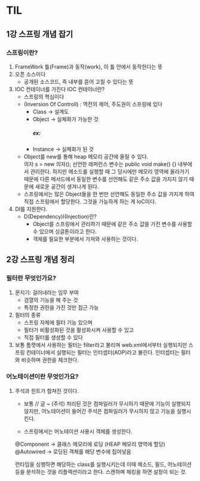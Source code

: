 # TIL
## 1강 스프링 개념 잡기
### 스프링이란?
1. FrameWork
    틀(Frame)과 동작(work), 이 틀 안에서 동작한다는 뜻
2. 오픈 소스이다
    - 공개된 소스코드, 즉 내부를 뜯어 고칠 수 있다는 뜻
3. IOC 컨테이너를 가진다
    IOC 컨테이너란?
    - 스프링의 핵심이다
    - (Inversion Of Controll) : 역전의 제어, 주도권이 스프링에 있다
        - Class → 설계도
        - Object → 실체화가 가능한 것
            #####       ex: 
        - Instance → 실체화가 된 것
    - Object를 new를 통해 heap 메모리 공간에 올릴 수 있다.
        <br> 의자 s = new 의자(); 선언한 레퍼런스 변수는 public void make() {} 내부에서 관리한다.
        하지만 메소드를 실행할 때 그 당시에만 메모리 영역에 올라가기 때문에 다른 메서드에서 동일한 변수를 선언해도 같은 주소 값을 가지지 않기 때문에 새로운 공간이 생겨나게 된다.
    - 스프링에서는 많은 Object들을 한 번만 선언해도 동일한 주소 값을 가지게 하여 직접 스프링에서 할당한다. 그것을 가능하게 하는 게 IoC이다.
4. DI를 지원한다.
    - D(Dependency)I(Injection)란?
        - Object를 스프링에서 관리하기 때문에 같은 주소 값을 가진 변수를 사용할 수 있으며 싱글톤이라고 한다.
        - 객체를 필요한 부분에서 가져와 사용하는 것이다.

## 2강 스프링 개념 정리
### 필터란 무엇인가요?
1. 문지기: 걸러내라는 임무 부여
    - 검열의 기능을 해 주는 것
    - 특정한 권한을 가진 것만 접근 가능
2. 필터의 종류
    - 스프링 자체에 필터 기능 있으며
    - 필터가 비활성화된 것을 활성화시켜 사용할 수 있고
    - 직접 필터를 생성할 수 있다
3. 보통 톰캣에서 사용하는 필터는 filter라고 불리며 web.xml에서부터 실행되지만 스프링 컨테이너에서 실행되는 필터는 인터셉터(AOP)라고 불린다. 인터셉터는 필터와 비슷하며 권한을 체크한다.
### 어노테이션이란 무엇인가요?
1. 주석과 힌트가 합쳐진 것이다.
    - 보통 // 글 ~ (주석) 처리된 것은 컴파일러가 무시하기 때문에 기능이 실행되지 않지만, 어노테이션이 들어간 주석은 컴파일러가 무시하지 않고 기능을 실행시킨다.

    - 스프링에서는 어노테이션 사용시 객체를 생성한다.

    @Component → 클래스 메모리에 로딩 (HEAP 메모리 영역에 할당)
    @Autowired → 로딩된 객체를 해당 변수에 집어넣음

    런타임을 싱행하면 해당하는 class를 실행시키는데 이때 메소드, 필드, 어노테이션 등을 분석하는 것을 리플렉션이라고 한다. 스캔하며 체킹을 하면 설정이 되는 것.




